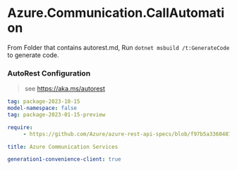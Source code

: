 # Azure.Communication.CallAutomation

From Folder that contains autorest.md, Run `dotnet msbuild /t:GenerateCode` to generate code.

### AutoRest Configuration
> see https://aka.ms/autorest

```yaml
tag: package-2023-10-15
model-namespace: false
tag: package-2023-01-15-preview

require:
     - https://github.com/Azure/azure-rest-api-specs/blob/f97b5a33604873c440f582bb2b35a1b6849e034c/specification/communication/data-plane/CallAutomation/readme.md

title: Azure Communication Services

generation1-convenience-client: true
```
